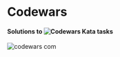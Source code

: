 # Codewars

#### Solutions to ![Codewars](https://img.shields.io/badge/Codewars-B1361E?style=for-the-badge&logo=Codewars&logoColor=white) Kata tasks

![codewars com](https://user-images.githubusercontent.com/52504599/119405944-5b942b80-bce2-11eb-8a11-254724d56837.jpg)
